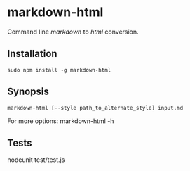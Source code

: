 # markdown-html
Command line *markdown* to *html* conversion. 

## Installation
	sudo npm install -g markdown-html

## Synopsis
	markdown-html [--style path_to_alternate_style] input.md

For more options:
  markdown-html -h

## Tests
 nodeunit test/test.js